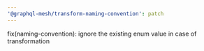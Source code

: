 ```yaml
---
'@graphql-mesh/transform-naming-convention': patch
---
```


fix(naming-convention): ignore the existing enum value in case of transformation
